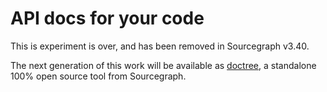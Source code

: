 # API docs for your code

This is experiment is over, and has been removed in Sourcegraph v3.40.

The next generation of this work will be available as [doctree](https://github.com/sourcegraph/doctree), a standalone 100% open source tool from Sourcegraph.
